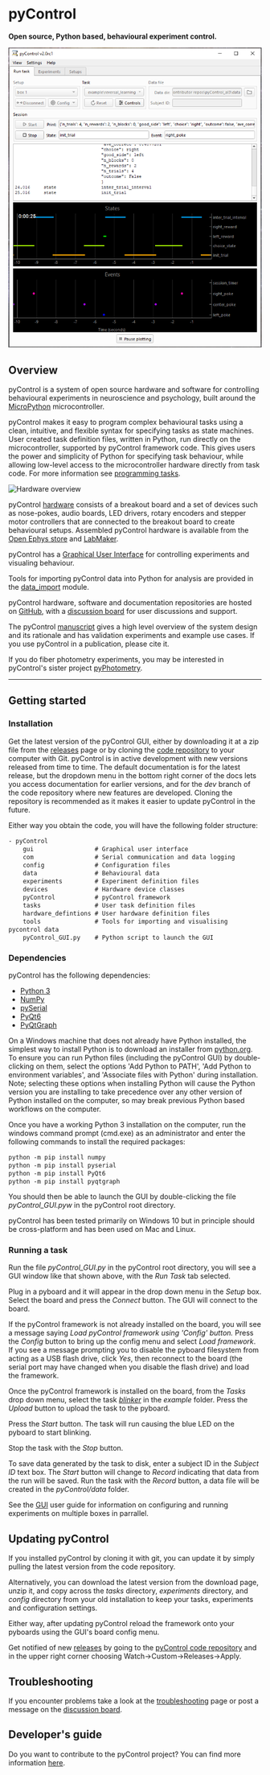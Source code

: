 # pyControl

**Open source, Python based, behavioural experiment control.**

![run_task_GUI.jpg](media/GUI/run_task_tab.png)

## Overview

pyControl is a system of open source hardware and software for controlling behavioural experiments in neuroscience and psychology, built around the [MicroPython](https://micropython.org/) microcontroller.

pyControl makes it easy to program complex behavioural tasks using a clean, intuitive, and flexible syntax for specifying tasks as state machines. User created task definition files, written in Python, run directly on the microcontroller, supported by pyControl framework code.  This gives users the power and simplicity of Python for specifying task behaviour, while allowing low-level access to the microcontroller hardware directly from task code.  For more information see [programming tasks](user-guide/programming-tasks.md).

![Hardware overview](media/hardware/hardware-overview.png)

pyControl [hardware](user-guide/hardware.md) consists of a breakout board and a set of devices such as nose-pokes, audio boards, LED drivers, rotary encoders and stepper motor controllers that are connected to the breakout board to create behavioural setups.  Assembled pyControl hardware is available from the [Open Ephys store](http://www.open-ephys.org/pycontrol) and [LabMaker](https://www.labmaker.org/collections/neuroscience/products/pycontrol-mouse-behaviour-box_set_no1).

pyControl has a [Graphical User Interface](user-guide/graphical-user-interface.md) for controlling experiments and visualing behaviour.

Tools for importing pyControl data into Python for analysis are provided in the [data_import](user-guide/pycontrol-data.md) module.

pyControl hardware, software and documentation repositories are hosted on [GitHub](https://github.com/pyControl), with a [discussion board](https://github.com/orgs/pyControl/discussions) for user discussions and support.

The pyControl [manuscript](https://elifesciences.org/articles/67846) gives a high level overview of the system design and its rationale and has validation experiments and example use cases.  If you use pyControl in a publication, please cite it.

If you do fiber photometry experiments, you may be interested in pyControl's sister project [pyPhotometry](https://pyphotometry.readthedocs.io).

---

## Getting started

### Installation

Get the latest version of the pyControl GUI, either by downloading it at a zip file from the [releases](https://github.com/pyControl/code/releases) page or by cloning the [code repository](https://github.com/pyControl/code) to your computer with Git.  pyControl is in active development with new versions released from time to time.   The default documentation is for the latest release, but the dropdown menu in the bottom right corner of the docs lets you access documentation for earlier versions, and for the *dev* branch of the code repository where new features are developed.  Cloning the repository is recommended as it makes it easier to update pyControl in the future.

Either way you obtain the code, you will have the following folder structure:

```
- pyControl
    gui                 # Graphical user interface
    com                 # Serial communication and data logging
    config              # Configuration files
    data                # Behavioural data
    experiments         # Experiment definition files
    devices             # Hardware device classes
    pyControl           # pyControl framework
    tasks               # User task definition files
    hardware_defintions # User hardware definition files
    tools               # Tools for importing and visualising pycontrol data
    pyControl_GUI.py    # Python script to launch the GUI
```

### Dependencies

pyControl has the following dependencies:

- [Python 3](https://www.python.org/)
- [NumPy](https://numpy.org/)
- [pySerial](https://pyserial.readthedocs.io/en/latest/index.html)
- [PyQt6](https://riverbankcomputing.com/)
- [PyQtGraph](https://www.pyqtgraph.org/)

 On a Windows machine that does not already have Python installed, the simplest way to install Python is to download an installer from [python.org](https://www.python.org/downloads/). To ensure you can run Python files (including the pyControl GUI) by double-clicking on them, select the options 'Add Python to PATH', 'Add Python to environment variables', and 'Associate files with Python' during installation.  Note; selecting these options when installing Python will cause the Python version you are installing to take precedence over any other version of Python installed on the computer, so may break previous Python based workflows on the computer.

Once you have a working Python 3 installation on the computer, run the windows command prompt (cmd.exe) as an administrator and enter the following commands to install the required packages:

```
python -m pip install numpy
python -m pip install pyserial
python -m pip install PyQt6
python -m pip install pyqtgraph
```

You should then be able to launch the GUI by double-clicking the file *pyControl_GUI.pyw* in the pyControl root directory.  

pyControl has been tested primarily on Windows 10 but in principle should be cross-platform and has been used on Mac and Linux. 

### Running a task

Run the file *pyControl_GUI.py* in the pyControl root directory, you will see a GUI window like that shown above, with the *Run Task* tab selected.

Plug in a pyboard and it will appear in the drop down menu in the *Setup* box.  Select the board and press the *Connect* button.  The GUI will connect to the board.  

If the pyControl framework is not already installed on the board, you will see a message saying *Load pyControl framework using 'Config' button.* Press the *Config* button to bring up the config menu and select *Load framework*.  If you see a message prompting you to disable the pyboard filesystem from acting as a USB flash drive, click *Yes*, then reconnect to the board (the serial port may have changed when you disable the flash drive) and load the framework.

Once the pyControl framework is installed on the board, from the *Tasks* drop down menu, select the task [*blinker*](https://github.com/pyControl/code/blob/master/tasks/example/blinker.py) in the *example* folder.  Press the *Upload* button to upload the task to the pyboard.

Press the *Start* button.  The task will run causing the blue LED on the pyboard to start blinking.

Stop the task with the *Stop* button.

To save data generated by the task to disk, enter a subject ID in the *Subject ID* text box.  The *Start* button will change to *Record* indicating that data from the run will be saved.  Run the task with the *Record* button, a data file will be created in the *pyControl/data* folder.

See the [GUI](user-guide/graphical-user-interface.md) user guide for information on configuring and running experiments on multiple boxes in parrallel.

## Updating pyControl

If you installed pyControl by cloning it with git, you can update it by simply pulling the latest version from the code repository.

Alternatively, you can download the latest version from the download page, unzip it, and copy across the *tasks* directory, *experiments* directory, and *config* directory from your old installation to keep your tasks, experiments and configuration settings.

Either way, after updating pyControl reload the framework onto your pyboards using the GUI's board config menu.

Get notified of new [releases](about/release-notes.md) by going to the [pyControl code repository](https://github.com/pyControl/code) and in the upper right corner choosing Watch->Custom->Releases->Apply.

## Troubleshooting

If you encounter problems take a look at the [troubleshooting](user-guide/troubleshooting.md) page or post a message on the [discussion board](https://github.com/orgs/pyControl/discussions).

## Developer's guide

Do you want to contribute to the pyControl project? You can find more information [here](contributing.md).